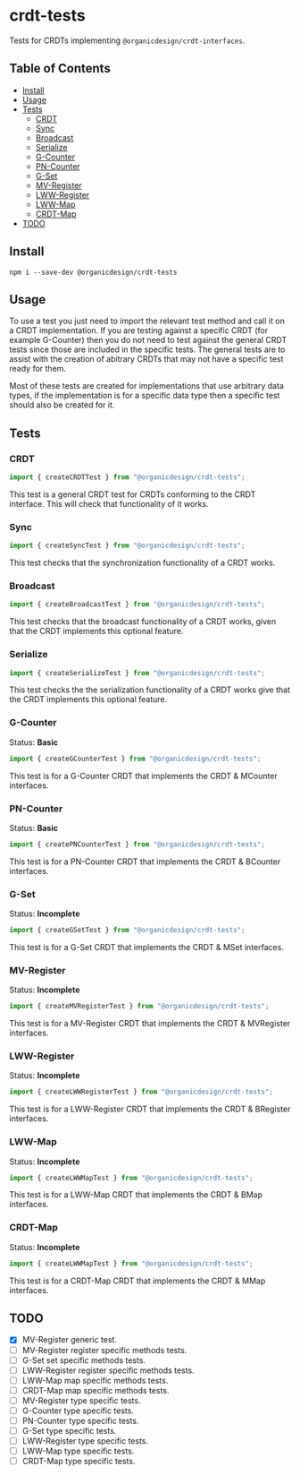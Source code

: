 # crdt-tests

Tests for CRDTs implementing `@organicdesign/crdt-interfaces`.

## Table of Contents

- [Install](#install)
- [Usage](#usage)
- [Tests](#tests)
  - [CRDT](#crdt)
  - [Sync](#sync)
  - [Broadcast](#broadcast)
  - [Serialize](#serialize)
  - [G-Counter](#g-counter)
  - [PN-Counter](#pn-counter)
  - [G-Set](#g-set)
  - [MV-Register](#mv-register)
  - [LWW-Register](#lww-register)
  - [LWW-Map](#lww-map)
  - [CRDT-Map](#crdt-map)
- [TODO](#todo)

## Install

```
npm i --save-dev @organicdesign/crdt-tests
```

## Usage

To use a test you just need to import the relevant test method and call it on a CRDT implementation. If you are testing against a specific CRDT (for example G-Counter) then you do not need to test against the general CRDT tests since those are included in the specific tests. The general tests are to assist with the creation of abitrary CRDTs that may not have a specific test ready for them.

Most of these tests are created for implementations that use arbitrary data types, if the implementation is for a specific data type then a specific test should also be created for it.

## Tests

### CRDT

```javascript
import { createCRDTTest } from "@organicdesign/crdt-tests";
```

This test is a general CRDT test for CRDTs conforming to the CRDT interface. This will check that functionality of it works.

### Sync

```javascript
import { createSyncTest } from "@organicdesign/crdt-tests";
```

This test checks that the synchronization functionality of a CRDT works.

### Broadcast

```javascript
import { createBroadcastTest } from "@organicdesign/crdt-tests";
```

This test checks that the broadcast functionality of a CRDT works, given that the CRDT implements this optional feature.

### Serialize

```javascript
import { createSerializeTest } from "@organicdesign/crdt-tests";
```

This test checks the the serialization functionality of a CRDT works give that the CRDT implements this optional feature.

### G-Counter

Status: **Basic**

```javascript
import { createGCounterTest } from "@organicdesign/crdt-tests";
```

This test is for a G-Counter CRDT that implements the CRDT & MCounter interfaces.

### PN-Counter

Status: **Basic**

```javascript
import { createPNCounterTest } from "@organicdesign/crdt-tests";
```

This test is for a PN-Counter CRDT that implements the CRDT & BCounter interfaces.

### G-Set

Status: **Incomplete**

```javascript
import { createGSetTest } from "@organicdesign/crdt-tests";
```

This test is for a G-Set CRDT that implements the CRDT & MSet interfaces.

### MV-Register

Status: **Incomplete**

```javascript
import { createMVRegisterTest } from "@organicdesign/crdt-tests";
```

This test is for a MV-Register CRDT that implements the CRDT & MVRegister interfaces.

### LWW-Register

Status: **Incomplete**

```javascript
import { createLWWRegisterTest } from "@organicdesign/crdt-tests";
```

This test is for a LWW-Register CRDT that implements the CRDT & BRegister interfaces.

### LWW-Map

Status: **Incomplete**

```javascript
import { createLWWMapTest } from "@organicdesign/crdt-tests";
```

This test is for a LWW-Map CRDT that implements the CRDT & BMap interfaces.

### CRDT-Map

Status: **Incomplete**

```javascript
import { createLWWMapTest } from "@organicdesign/crdt-tests";
```

This test is for a CRDT-Map CRDT that implements the CRDT & MMap interfaces.

## TODO

- [x] MV-Register generic test.
- [ ] MV-Register register specific methods tests.
- [ ] G-Set set specific methods tests.
- [ ] LWW-Register register specific methods tests.
- [ ] LWW-Map map specific methods tests.
- [ ] CRDT-Map map specific methods tests.
- [ ] MV-Register type specific tests.
- [ ] G-Counter type specific tests.
- [ ] PN-Counter type specific tests.
- [ ] G-Set type specific tests.
- [ ] LWW-Register type specific tests.
- [ ] LWW-Map type specific tests.
- [ ] CRDT-Map type specific tests.
